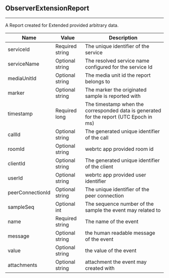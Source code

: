 ## ObserverExtensionReport
---


A Report created for Extended provided arbitrary data.


Name | Value | Description 
--- | --- | ---
serviceId | Required string | The unique identifier of the service
serviceName | Optional string | The resolved service name configured for the service Id
mediaUnitId | Optional string | The media unit id the report belongs to
marker | Optional string | The marker the originated sample is reported with
timestamp | Required long | The timestamp when the corresponded data is generated for the report (UTC Epoch in ms)
callId | Optional string | The generated unique identifier of the call
roomId | Optional string | webrtc app provided room id
clientId | Optional string | The generated unique identifier of the client
userId | Optional string | webrtc app provided user identifier
peerConnectionId | Optional string | The unique identifier of the peer connection
sampleSeq | Optional int | The sequence number of the sample the event may related to
name | Required string | The name of the event
message | Optional string | the human readable message of the event
value | Optional string | the value of the event
attachments | Optional string | attachment the event may created with
